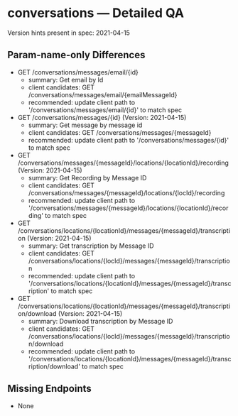 # conversations — Detailed QA

Version hints present in spec: 2021-04-15

## Param-name-only Differences
- GET /conversations/messages/email/{id}
  - summary: Get email by Id
  - client candidates: GET /conversations/messages/email/{emailMessageId}
  - recommended: update client path to '/conversations/messages/email/{id}' to match spec
- GET /conversations/messages/{id} (Version: 2021-04-15)
  - summary: Get message by message id
  - client candidates: GET /conversations/messages/{messageId}
  - recommended: update client path to '/conversations/messages/{id}' to match spec
- GET /conversations/messages/{messageId}/locations/{locationId}/recording (Version: 2021-04-15)
  - summary: Get Recording by Message ID
  - client candidates: GET /conversations/messages/{messageId}/locations/{locId}/recording
  - recommended: update client path to '/conversations/messages/{messageId}/locations/{locationId}/recording' to match spec
- GET /conversations/locations/{locationId}/messages/{messageId}/transcription (Version: 2021-04-15)
  - summary: Get transcription by Message ID
  - client candidates: GET /conversations/locations/{locId}/messages/{messageId}/transcription
  - recommended: update client path to '/conversations/locations/{locationId}/messages/{messageId}/transcription' to match spec
- GET /conversations/locations/{locationId}/messages/{messageId}/transcription/download (Version: 2021-04-15)
  - summary: Download transcription by Message ID
  - client candidates: GET /conversations/locations/{locId}/messages/{messageId}/transcription/download
  - recommended: update client path to '/conversations/locations/{locationId}/messages/{messageId}/transcription/download' to match spec

## Missing Endpoints
- None
